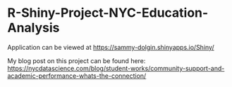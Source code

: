 # R-Shiny-Project-NYC-Education-Analysis

Application can be viewed at https://sammy-dolgin.shinyapps.io/Shiny/

My blog post on this project can be found here: https://nycdatascience.com/blog/student-works/community-support-and-academic-performance-whats-the-connection/

